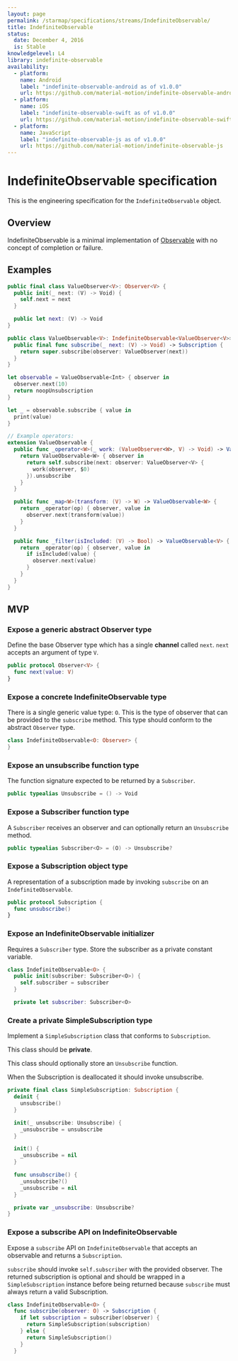 ```yaml
---
layout: page
permalink: /starmap/specifications/streams/IndefiniteObservable/
title: IndefiniteObservable
status:
  date: December 4, 2016
  is: Stable
knowledgelevel: L4
library: indefinite-observable
availability:
  - platform:
    name: Android
    label: "indefinite-observable-android as of v1.0.0"
    url: https://github.com/material-motion/indefinite-observable-android
  - platform:
    name: iOS
    label: "indefinite-observable-swift as of v1.0.0"
    url: https://github.com/material-motion/indefinite-observable-swift
  - platform:
    name: JavaScript
    label: "indefinite-observable-js as of v1.0.0"
    url: https://github.com/material-motion/indefinite-observable-js
---
```


# IndefiniteObservable specification

This is the engineering specification for the `IndefiniteObservable` object.

## Overview

IndefiniteObservable is a minimal implementation of [Observable](http://reactivex.io/rxjs/manual/overview.html)
with no concept of completion or failure.

## Examples

```swift
public final class ValueObserver<V>: Observer<V> {
  public init(_ next: (V) -> Void) {
    self.next = next
  }

  public let next: (V) -> Void
}

public class ValueObservable<V>: IndefiniteObservable<ValueObserver<V>> {
  public final func subscribe(_ next: (V) -> Void) -> Subscription {
    return super.subscribe(observer: ValueObserver(next))
  }
}

let observable = ValueObservable<Int> { observer in
  observer.next(10)
  return noopUnsubscription
}

let _ = observable.subscribe { value in
  print(value)
}

// Example operators:
extension ValueObservable {
  public func _operator<W>(_ work: (ValueObserver<W>, V) -> Void) -> ValueObservable<W> {
    return ValueObservable<W> { observer in
      return self.subscribe(next: observer: ValueObserver<V> {
        work(observer, $0)
      }).unsubscribe
    }
  }

  public func _map<W>(transform: (V) -> W) -> ValueObservable<W> {
    return _operator(op) { observer, value in
      observer.next(transform(value))
    }
  }

  public func _filter(isIncluded: (V) -> Bool) -> ValueObservable<V> {
    return _operator(op) { observer, value in
      if isIncluded(value) {
        observer.next(value)
      }
    }
  }
}
```

## MVP

### Expose a generic abstract Observer type

Define the base Observer type which has a single **channel** called `next`. `next` accepts an
argument of type `V`.

```swift
public protocol Observer<V> {
  func next(value: V)
}
```

### Expose a concrete IndefiniteObservable type

There is a single generic value type: `O`. This is the type of observer that can be provided to the
`subscribe` method. This type should conform to the abstract `Observer` type.

```swift
class IndefiniteObservable<O: Observer> {
}
```

### Expose an unsubscribe function type

The function signature expected to be returned by a `Subscriber`.

```swift
public typealias Unsubscribe = () -> Void
```

### Expose a Subscriber function type

A `Subscriber` receives an observer and can optionally return an `Unsubscribe` method.

```swift
public typealias Subscriber<O> = (O) -> Unsubscribe?
```

### Expose a Subscription object type

A representation of a subscription made by invoking `subscribe` on an `IndefiniteObservable`.

```swift
public protocol Subscription {
  func unsubscribe()
}
```

### Expose an IndefiniteObservable initializer

Requires a `Subscriber` type. Store the subscriber as a private constant variable.

```swift
class IndefiniteObservable<O> {
  public init(subscriber: Subscriber<O>) {
    self.subscriber = subscriber
  }

  private let subscriber: Subscriber<O>
```

### Create a private SimpleSubscription type

Implement a `SimpleSubscription` class that conforms to `Subscription`.

This class should be **private**.

This class should optionally store an `Unsubscribe` function.

When the Subscription is deallocated it should invoke unsubscribe.

```swift
private final class SimpleSubscription: Subscription {
  deinit {
    unsubscribe()
  }

  init(_ unsubscribe: Unsubscribe) {
    _unsubscribe = unsubscribe
  }

  init() {
    _unsubscribe = nil
  }

  func unsubscribe() {
    _unsubscribe?()
    _unsubscribe = nil
  }

  private var _unsubscribe: Unsubscribe?
}
```

### Expose a subscribe API on IndefiniteObservable

Expose a `subscribe` API on `IndefiniteObservable` that accepts an observable and returns a
`Subscription`.

`subscribe` should invoke `self.subscriber` with the provided observer. The returned subscription
is optional and should be wrapped in a `SimpleSubscription` instance before being returned because
`subscribe` must always return a valid Subscription.

```swift
class IndefiniteObservable<O> {
  func subscribe(observer: O) -> Subscription {
    if let subscription = subscriber(observer) {
      return SimpleSubscription(subscription)
    } else {
      return SimpleSubscription()
    }
  }
```
